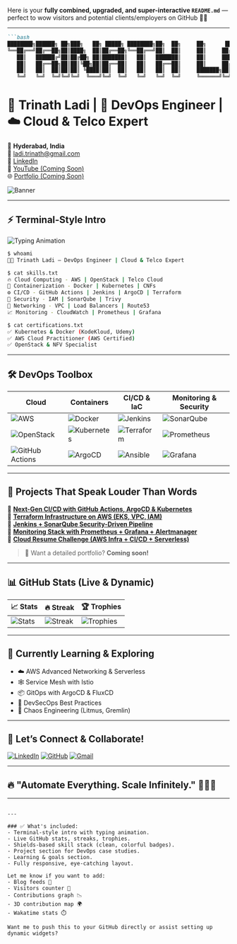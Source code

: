 Here is your **fully combined, upgraded, and super-interactive `README.md`** — perfect to wow visitors and potential clients/employers on GitHub 🌟🚀

---

```markdown
```bash
████████╗██████╗ ██╗███╗   ██╗ █████╗ ████████╗██╗  ██╗     ██╗      █████╗ ██████╗ ██╗
╚══██╔══╝██╔══██╗██║████╗  ██║██╔══██╗╚══██╔══╝██║  ██║     ██║     ██╔══██╗██╔══██╗██║
   ██║   ██████╔╝██║██╔██╗ ██║███████║   ██║   ███████║     ██║     ███████║██║  ██║██║
   ██║   ██╔══██╗██║██║╚██╗██║██╔══██║   ██║   ██╔══██║     ██║     ██╔══██║██║  ██║██║
   ██║   ██║  ██║██║██║ ╚████║██║  ██║   ██║   ██║  ██║     ███████╗██║  ██║██████╔╝██║
   ╚═╝   ╚═╝  ╚═╝╚═╝╚═╝  ╚═══╝╚═╝  ╚═╝   ╚═╝   ╚═╝  ╚═╝     ╚══════╝╚═╝  ╚═╝╚═════╝ ╚═╝
```

# 🌙 Trinath Ladi | 🚀 DevOps Engineer | ☁️ Cloud & Telco Expert

📍 **Hyderabad, India**  
📧 [ladi.trinath@gmail.com](mailto:ladi.trinath@gmail.com)  
🔗 [LinkedIn](https://www.linkedin.com/in/trinath-l-2a5720113)  
🎥 [YouTube (Coming Soon)]()  
🌐 [Portfolio (Coming Soon)]()

![Banner](https://github.com/TrinathLadi/TrinathLadi/blob/main/banner.gif)

---

## ⚡ Terminal-Style Intro
![Typing Animation](https://readme-typing-svg.herokuapp.com?font=Fira+Code&size=22&pause=1000&color=00FF00&background=000000&width=750&lines=%24+whoami+-+Trinath+Ladi%2C+DevOps+Engineer;%24+cat+skills.txt+-+Cloud+%7C+Containers+%7C+IaC+%7C+CI%2FCD+%7C+Telco+%7C+Security;%24+cat+certifications.txt+-+AWS+%7C+K8s+%7C+Docker+%7C+OpenStack)

```bash
$ whoami
👨‍💻 Trinath Ladi – DevOps Engineer | Cloud & Telco Expert

$ cat skills.txt
🔥 Cloud Computing - AWS | OpenStack | Telco Cloud  
🐳 Containerization - Docker | Kubernetes | CNFs  
⚙️ CI/CD - GitHub Actions | Jenkins | ArgoCD | Terraform  
🔐 Security - IAM | SonarQube | Trivy  
📡 Networking - VPC | Load Balancers | Route53  
📈 Monitoring - CloudWatch | Prometheus | Grafana

$ cat certifications.txt
✅ Kubernetes & Docker (KodeKloud, Udemy)  
✅ AWS Cloud Practitioner (AWS Certified)  
✅ OpenStack & NFV Specialist  
```

---

## 🛠️ DevOps Toolbox

| Cloud | Containers | CI/CD & IaC | Monitoring & Security |
|-------|------------|-------------|------------------------|
| ![AWS](https://img.shields.io/badge/AWS-232F3E?style=for-the-badge&logo=amazonaws&logoColor=white) | ![Docker](https://img.shields.io/badge/Docker-2496ED?style=for-the-badge&logo=docker&logoColor=white) | ![Jenkins](https://img.shields.io/badge/Jenkins-D24939?style=for-the-badge&logo=jenkins&logoColor=white) | ![SonarQube](https://img.shields.io/badge/SonarQube-4E9BCD?style=for-the-badge&logo=sonarqube&logoColor=white) |
| ![OpenStack](https://img.shields.io/badge/OpenStack-ED1944?style=for-the-badge&logo=openstack&logoColor=white) | ![Kubernetes](https://img.shields.io/badge/Kubernetes-326CE5?style=for-the-badge&logo=kubernetes&logoColor=white) | ![Terraform](https://img.shields.io/badge/Terraform-623CE4?style=for-the-badge&logo=terraform&logoColor=white) | ![Prometheus](https://img.shields.io/badge/Prometheus-E6522C?style=for-the-badge&logo=prometheus&logoColor=white) |
| ![GitHub Actions](https://img.shields.io/badge/GitHub_Actions-2088FF?style=for-the-badge&logo=github-actions&logoColor=white) | ![ArgoCD](https://img.shields.io/badge/ArgoCD-EB5E28?style=for-the-badge&logo=argo&logoColor=white) | ![Ansible](https://img.shields.io/badge/Ansible-EE0000?style=for-the-badge&logo=ansible&logoColor=white) | ![Grafana](https://img.shields.io/badge/Grafana-F46800?style=for-the-badge&logo=grafana&logoColor=white) |

---

## 🚀 Projects That Speak Louder Than Words

🔹 **[Next-Gen CI/CD with GitHub Actions, ArgoCD & Kubernetes](https://github.com/your-repo)**  
🔹 **[Terraform Infrastructure on AWS (EKS, VPC, IAM)](https://github.com/your-repo)**  
🔹 **[Jenkins + SonarQube Security-Driven Pipeline](https://github.com/your-repo)**  
🔹 **[Monitoring Stack with Prometheus + Grafana + Alertmanager](https://github.com/your-repo)**  
🔹 **[Cloud Resume Challenge (AWS Infra + CI/CD + Serverless)](https://github.com/your-repo)**

> 🎯 Want a detailed portfolio? **Coming soon!**

---

## 📊 GitHub Stats (Live & Dynamic)

| 📈 Stats | 🔥 Streak | 🏆 Trophies |
|---|---|---|
| ![Stats](https://github-readme-stats.vercel.app/api?username=TrinathLadi&show_icons=true&theme=radical) | ![Streak](https://github-readme-streak-stats.herokuapp.com/?user=TrinathLadi&theme=radical) | ![Trophies](https://github-profile-trophy.vercel.app/?username=TrinathLadi&theme=onedark) |

---

## 🧠 Currently Learning & Exploring

- ☁️ AWS Advanced Networking & Serverless
- 🕸️ Service Mesh with Istio
- 📦 GitOps with ArgoCD & FluxCD
- 🚀 DevSecOps Best Practices
- 🧪 Chaos Engineering (Litmus, Gremlin)

---

## 📣 Let’s Connect & Collaborate!

[![LinkedIn](https://img.shields.io/badge/LinkedIn-blue?style=for-the-badge&logo=linkedin&logoColor=white)](https://www.linkedin.com/in/trinath-l-2a5720113)
[![GitHub](https://img.shields.io/badge/GitHub-000?style=for-the-badge&logo=github&logoColor=white)](https://github.com/TrinathLadi)
[![Gmail](https://img.shields.io/badge/Gmail-D14836?style=for-the-badge&logo=gmail&logoColor=white)](mailto:ladi.trinath@gmail.com)

---

## 🔥 "Automate Everything. Scale Infinitely." 👨‍💻🚀

---
```

---

### ✅ What's included:
- Terminal-style intro with typing animation.
- Live GitHub stats, streaks, trophies.
- Shields-based skill stack (clean, colorful badges).
- Project section for DevOps case studies.
- Learning & goals section.
- Fully responsive, eye-catching layout.

Let me know if you want to add:
- Blog feeds 📝
- Visitors counter 👀
- Contributions graph 📉
- 3D contribution map 🌍
- Wakatime stats ⏱️

Want me to push this to your GitHub directly or assist setting up dynamic widgets?
